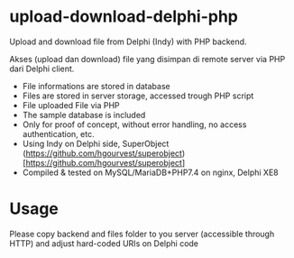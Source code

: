 # upload-download-delphi-php
Upload and download file from Delphi (Indy) with PHP backend.


Akses (upload dan download) file yang disimpan di remote server via PHP dari Delphi client.

* File informations are stored in database
* Files are stored in server storage, accessed trough PHP script
* File uploaded File via PHP
* The sample database is included
* Only for proof of concept, without error handling, no access authentication, etc.
* Using Indy on Delphi side, SuperObject (https://github.com/hgourvest/superobject)[https://github.com/hgourvest/superobject]
* Compiled & tested on MySQL/MariaDB+PHP7.4 on nginx, Delphi XE8

# Usage
Please copy backend and files folder to you server (accessible through HTTP) and adjust hard-coded URIs on Delphi code 
